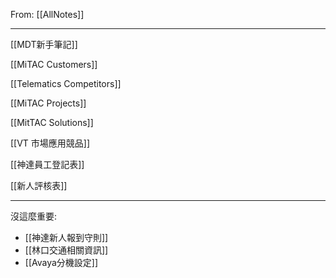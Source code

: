 From: [[AllNotes]]

---

[[MDT新手筆記]]

[[MiTAC Customers]]

[[Telematics Competitors]]

[[MiTAC Projects]]

[[MitTAC Solutions]]

[[VT 市場應用競品]]

[[神達員工登記表]]

[[新人評核表]]

---

沒這麼重要: 
- [[神達新人報到守則]]
- [[林口交通相關資訊]]
- [[Avaya分機設定]]





